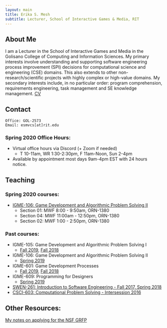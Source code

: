 ```yaml
---
layout: main
title: Erika S. Mesh
subtitle: Lecturer, School of Interactive Games & Media, RIT
---
```


## About Me
I am a Lecturer in the School of Interactive Games and Media in the Golisano College of Computing and Information Sciences. My primary interests involve understanding and supporting software engineering process improvement (SPI) decisions for computational science and engineering (CSE) domains. This also extends to other non-research/scientific projects with highly complex or high-value domains. My secondary interests include, in no particular order: program comprehension, requirements engineering, task management and SE knowledge management.
[CV](documents/CV.pdf)

## Contact

```
Office: GOL-2573
Email: esmvcs[at]rit.edu
```

### Spring 2020 Office Hours:
- Virtual office hours via Discord (+ Zoom if needed)
  - T 10-11am, WR 1:30-2:30pm, F 11am-Noon, Sun 2-4pm
- Available by appointment most days 9am-4pm EST with 24 hours notice.

## Teaching
 
### Spring 2020 courses:
* <a href="https://esmesh.github.io/RIT-IGME-106-2195/" target="_blank">IGME-106: Game Development and Algorithmic Problem Solving II</a>
    - Section 01: MWF 8:00 - 9:50am, ORN-1380
    - Section 04: MWF 11:00am - 12:50pm, ORN-1380
    - Section 02: MWF 1:00 - 2:50pm, ORN-1380

### Past courses:
* IGME-105: Game Development and Algorithmic Problem Solving I
   - <a href="https://esmesh.github.io/RIT-IGME-105/" target="_blank">Fall 2019</a>, <a href="documents/2018-19/igme105-05-08-schedule-fall-2181.html" target="_blank">Fall 2018</a>
* IGME-106: Game Development and Algorithmic Problem Solving II
   - <a href="documents/2018-19/IGME106_Course_Schedule_2185.htm" target="_blank">Spring 2019</a>
* IGME-601: Game Development Processes
   - <a href="https://esmesh.github.io/RIT-IGME-601/" target="_blank">Fall 2019</a>, <a href="documents/2018-19/IGME601_2181_Schedule.pdf" target="_blank">Fall 2018</a>
* IGME-609: Programming for Designers
   - <a href="documents/2018-19/IGME609_Course_Schedule_2185.htm" target="_blank">Spring 2019</a>
* <a href="http://www.se.rit.edu/~swen-261/" target="_blank">SWEN-261: Introduction to Software Engineering - Fall 2017, Spring 2018</a>
* <a href= "https://www.cs.rit.edu/~csci603/syllabus.html" target="_blank">CSCI-603: Computational Problem Solving - Intersession 2016</a>

## Other Resources:
[My notes on applying for the NSF GRFP](documents/GRFP/GRFP.md)

